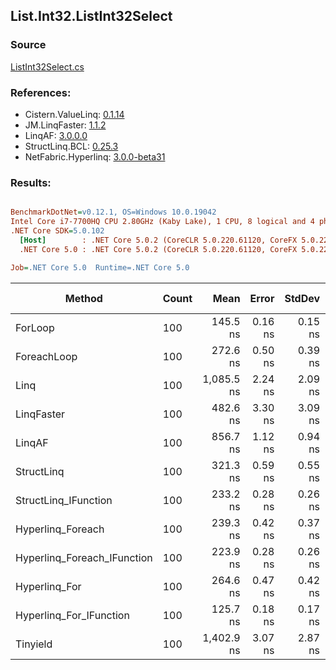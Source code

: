 ﻿## List.Int32.ListInt32Select

### Source
[ListInt32Select.cs](../LinqBenchmarks/List/Int32/ListInt32Select.cs)

### References:
- Cistern.ValueLinq: [0.1.14](https://www.nuget.org/packages/Cistern.ValueLinq/0.1.14)
- JM.LinqFaster: [1.1.2](https://www.nuget.org/packages/JM.LinqFaster/1.1.2)
- LinqAF: [3.0.0.0](https://www.nuget.org/packages/LinqAF/3.0.0.0)
- StructLinq.BCL: [0.25.3](https://www.nuget.org/packages/StructLinq.BCL/0.25.3)
- NetFabric.Hyperlinq: [3.0.0-beta31](https://www.nuget.org/packages/NetFabric.Hyperlinq/3.0.0-beta31)

### Results:
``` ini

BenchmarkDotNet=v0.12.1, OS=Windows 10.0.19042
Intel Core i7-7700HQ CPU 2.80GHz (Kaby Lake), 1 CPU, 8 logical and 4 physical cores
.NET Core SDK=5.0.102
  [Host]        : .NET Core 5.0.2 (CoreCLR 5.0.220.61120, CoreFX 5.0.220.61120), X64 RyuJIT
  .NET Core 5.0 : .NET Core 5.0.2 (CoreCLR 5.0.220.61120, CoreFX 5.0.220.61120), X64 RyuJIT

Job=.NET Core 5.0  Runtime=.NET Core 5.0  

```
|                      Method | Count |       Mean |   Error |  StdDev | Ratio | RatioSD |  Gen 0 | Gen 1 | Gen 2 | Allocated |
|---------------------------- |------ |-----------:|--------:|--------:|------:|--------:|-------:|------:|------:|----------:|
|                     ForLoop |   100 |   145.5 ns | 0.16 ns | 0.15 ns |  1.00 |    0.00 |      - |     - |     - |         - |
|                 ForeachLoop |   100 |   272.6 ns | 0.50 ns | 0.39 ns |  1.87 |    0.00 |      - |     - |     - |         - |
|                        Linq |   100 | 1,085.5 ns | 2.24 ns | 2.09 ns |  7.46 |    0.02 | 0.0229 |     - |     - |      72 B |
|                  LinqFaster |   100 |   482.6 ns | 3.30 ns | 3.09 ns |  3.32 |    0.02 | 0.1450 |     - |     - |     456 B |
|                      LinqAF |   100 |   856.7 ns | 1.12 ns | 0.94 ns |  5.89 |    0.01 |      - |     - |     - |         - |
|                  StructLinq |   100 |   321.3 ns | 0.59 ns | 0.55 ns |  2.21 |    0.01 | 0.0100 |     - |     - |      32 B |
|        StructLinq_IFunction |   100 |   233.2 ns | 0.28 ns | 0.26 ns |  1.60 |    0.00 |      - |     - |     - |         - |
|           Hyperlinq_Foreach |   100 |   239.3 ns | 0.42 ns | 0.37 ns |  1.65 |    0.00 |      - |     - |     - |         - |
| Hyperlinq_Foreach_IFunction |   100 |   223.9 ns | 0.28 ns | 0.26 ns |  1.54 |    0.00 |      - |     - |     - |         - |
|               Hyperlinq_For |   100 |   264.6 ns | 0.47 ns | 0.42 ns |  1.82 |    0.00 |      - |     - |     - |         - |
|     Hyperlinq_For_IFunction |   100 |   125.7 ns | 0.18 ns | 0.17 ns |  0.86 |    0.00 |      - |     - |     - |         - |
|                    Tinyield |   100 | 1,402.9 ns | 3.07 ns | 2.87 ns |  9.64 |    0.03 | 0.1087 |     - |     - |     344 B |
